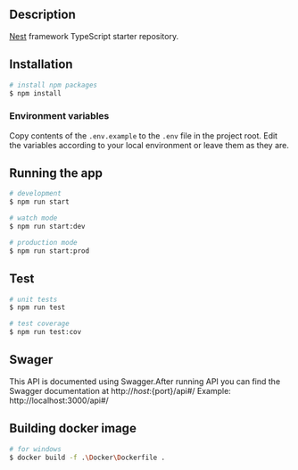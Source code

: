 ## Description

[Nest](https://github.com/nestjs/nest) framework TypeScript starter repository.

## Installation

```bash
# install npm packages
$ npm install

```

### Environment variables

Copy contents of the `.env.example` to the `.env` file in the project root. Edit the variables according to your local environment or leave them as they are.

## Running the app

```bash
# development
$ npm run start

# watch mode
$ npm run start:dev

# production mode
$ npm run start:prod
```

## Test

```bash
# unit tests
$ npm run test

# test coverage
$ npm run test:cov
```

## Swager

This API is documented using Swagger.After running API you can find the Swagger documentation at
http://${host}:${port}/api#/
Example: http://localhost:3000/api#/

## Building docker image

```bash
# for windows
$ docker build -f .\Docker\Dockerfile .
```
